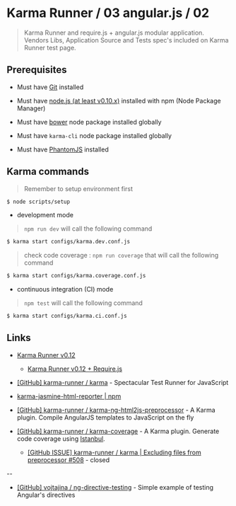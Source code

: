 # Karma Runner / 03 angular.js / 02

> Karma Runner and require.js + angular.js modular application. Vendors Libs, Application Source and Tests spec's included on Karma Runner test page.


## Prerequisites

* Must have [Git](http://git-scm.com/) installed

* Must have [node.js (at least v0.10.x)](http://nodejs.org/) installed with npm (Node Package Manager)

* Must have [bower](http://bower.io/) node package installed globally

* Must have `karma-cli` node package installed globally

* Must have [PhantomJS](http://phantomjs.org/) installed


## Karma commands

> Remember to setup environment first

```bash
$ node scripts/setup
```

* development mode

> `npm run dev` will call the following command

```bash
$ karma start configs/karma.dev.conf.js
```

> check code coverage : `npm run coverage` that will call the following command

```bash
$ karma start configs/karma.coverage.conf.js
```

* continuous integration (CI) mode

> `npm test` will call the following command

```bash
$ karma start configs/karma.ci.conf.js
```


## Links

* [Karma Runner v0.12](https://karma-runner.github.io/0.12/) 

  * [Karma Runner v0.12 + Require.js](https://karma-runner.github.io/0.12/plus/requirejs.html)

* [[GitHub] karma-runner / karma](https://github.com/karma-runner/karma) - Spectacular Test Runner for JavaScript

* [karma-jasmine-html-reporter | npm](https://www.npmjs.org/package/karma-jasmine-html-reporter)

* [[GitHub] karma-runner / karma-ng-html2js-preprocessor](https://github.com/karma-runner/karma-ng-html2js-preprocessor) - A Karma plugin. Compile AngularJS templates to JavaScript on the fly

* [[GitHub] karma-runner / karma-coverage](https://github.com/karma-runner/karma-coverage) - A Karma plugin. Generate code coverage using [Istanbul](https://github.com/yahoo/istanbul).

  * [[GitHub ISSUE] karma-runner / karma | Excluding files from preprocessor #508](https://github.com/karma-runner/karma/issues/508) - closed

--

* [[GitHub] vojtajina / ng-directive-testing](https://github.com/vojtajina/ng-directive-testing) - Simple example of testing Angular's directives
